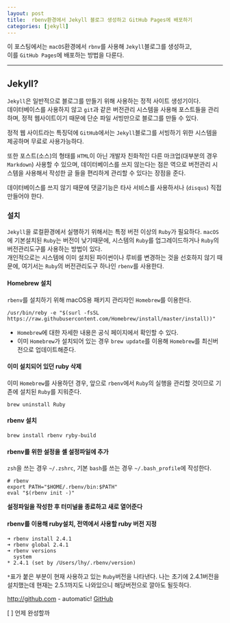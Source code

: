 ```yaml
---
layout: post
title:  rbenv환경에서 Jekyll 블로그 생성하고 GitHub Pages에 배포하기
categories: [jekyll]
---
```


이 포스팅에서는 `macOS`환경에서 `rbnv`를 사용해 `Jekyll`블로그를 생성하고,<br>
이를 `GitHub Pages`에 배포하는 방법을 다룬다.
<hr>

## Jekyll?

`Jekyll`은 일반적으로 블로그를 만들기 위해 사용하는 정적 사이트 생성기이다.<br>
데이터베이스를 사용하지 않고 `git`과 같은 버전관리 시스템을 사용해 포스트들을 관리하며, 정적 웹사이트이기 때문에 단순 파일 서빙만으로 블로그를 만들 수 있다.

정적 웹 사이트라는 특징덕에 `GitHub`에서는 `Jekyll`블로그를 서빙하기 위한 시스템을 제공하며 무료로 사용가능하다.

또한 포스트(소스)의 형태를  `HTML`이 아닌 개발자 친화적인 다른 마크업(대부분의 경우 `Markdown`) 사용할 수 있으며, 데이터베이스를 쓰지 않는다는 점은 역으로 버전관리 시스템을 사용해서 작성한 글 들을 편리하게 관리할 수 있다는 장점을 준다.

데이터베이스를 쓰지 않기 때문에 댓글기능은 타사 서비스를 사용하서나 (`disqus`) 직접 만들어야 한다.

### 설치

`Jekyll`을 로컬환경에서 실행하기 위해서는 특정 버전 이상의 `Ruby`가 필요하다. `macOS`에 기본설치된 `Ruby`는 버전이 낮기때문에, 시스템의 `Ruby`를 업그레이드하거나 `Ruby`의 버전관리도구를 사용하는 방법이 있다.<br>
개인적으로는 시스템에 이미 설치된 파이썬이나 루비를 변경하는 것을 선호하지 않기 때문에, 여기서는 `Ruby`의 버전관리도구  하나인 `rbenv`를 사용한다.

#### Homebrew 설치

`rbenv`를 설치하기 위해 macOS용 패키지 관리자인 `Homebrew`를 이용한다.
```
/usr/bin/reby -e "$(surl -fsSL https://raw.githubusercontent.com/Homebrew/install/master/install))"
```

* `Homebrew`에 대한 자세한 내용은 공식 페이지에서 확인할 수 있다.
* 이미 `Homebrew`가 설치되어 있는 경우 `brew update`를 이용해 `Homebrew`를 최신버전으로 업데이트해준다.

#### 이미 설치되어 있던 ruby 삭제
이미 `Homebrew`를 사용하던 경우, 앞으로 `rbenv`에서 `Ruby`의 실행을 관리할 것이므로 기존에 설치된 `Ruby`를 지워준다.
```
brew uninstall Ruby
```
#### rbenv 설치
```
brew install rbenv ryby-build
```
#### rbenv를 위한 설정을 셸 설정파일에 추가
`zsh`을 쓰는 경우 `~/.zshrc`, 기본 `bash`를 쓰는 경우 `~/.bash_profile`에 작성한다.
```
# rbenv
export PATH="$HOME/.rbenv/bin:$PATH"
eval "$(rbenv init -)"
```
**설정파일을 작성한 후 터미널을 종료하고 새로 열어준다**



#### rbenv를 이용해 ruby설치, 전역에서 사용할 ruby 버전 지정
```
➜ rbenv install 2.4.1
➜ rbenv global 2.4.1
➜ rbenv versions
  system
* 2.4.1 (set by /Users/lhy/.rbenv/version)
```
`*`표가 붙은 부분이 현재 사용하고 있는 `Ruby`버전을 나타낸다.
나는 초기에 2.4.1버전을 설치했는데 현재는 2.5.1까지도 나와있으니 해당버전으로 깔아도 될듯하다.

http://github.com - automatic!
[GitHub](http://github.com)

[ ] 언제 완성할까
